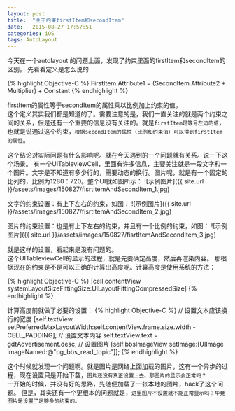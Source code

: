 ```yaml
---
layout: post
title: 	"关于约束firstItem和secondItem"
date: 	2015-08-27 17:57:51
categories: iOS
tags: AutoLayout
---
```


今天在一个autolayout 的问题上面，发现了约束里面的firstItem和secondItem的区别。
先看看定义是怎么说的

<!-- more -->

{% highlight Objective-C %}
FirstItem.Attribute1 = (SecondItem.Attribute2 * Multiplier) + Constant
{% endhighlight %}

firstItem的属性等于secondItem的属性乘以比例加上约束的值。  
这个定义其实我们都是知道的了。需要注意的是，我们一直关注的就是两个约束之间的关系，但是还有一个重要的信息没有关注的。就是`firstItem是等号左边的值`，也就是说通过这个约束，`根据secondItem的属性（比例和约束值）可以得到firstItem的属性`。

这个结论对实际问题有什么影响呢。就在今天遇到的一个问题就有关系。说一下这个场景。
有一个UITableviewCell，里面有许多信息，主要关注就是一段文字和一个图片。文字是不知道有多少行的，需要动态的换行。图片呢，就是有一个固定的比列的，比例为1280：720。整个UI就如图所示：
![示例图片]({{ site.url }}/assets/images/150827/fisrtItemAndSecondItem_1.jpg)

文字的约束设置：有上下左右的约束，如图：
![示例图片]({{ site.url }}/assets/images/150827/fisrtItemAndSecondItem_2.jpg)

图片的约束设置：也是有上下左右的约束，并且有一个比例的约束，如图：
![示例图片]({{ site.url }}/assets/images/150827/fisrtItemAndSecondItem_3.jpg)

就是这样的设置，看起来是没有问题的。  
这个UITableviewCell的显示的过程，就是先要确定高度，然后再渲染内容。
那根据现在的约束是不是可以正确的计算出高度呢。计算高度是使用系统的方法：

{% highlight Objective-C %}
[cell.contentView systemLayoutSizeFittingSize:UILayoutFittingCompressedSize]
{% endhighlight %}

计算高度前就做了必要的设置：
{% highlight Objective-C %}
// 设置文本应该换行的宽度
[self.textView setPreferredMaxLayoutWidth:self.contentView.frame.size.width - CELL_PADDING];
// 设置文本内容
self.textView.text = gdtAdvertisement.desc;
// 设置图片
[self.bbsImageView setImage:[UIImage imageNamed:@"bg_bbs_read_topic"]];
{% endhighlight %}

这个时候就发现一个问题啊。就是图片是网络上面加载的图片，这有一个异步的过程，现在设置只是开始下载，`图片还没有真正设置上去。那图片的显示会正常吗？`  
一开始的时候，并没有好的思路，先随便加载了一张本地的图片，hack了这个问题。
但是，其实还有一个更根本的问题就是，`这里图片不设置就不能正常显示吗？毕竟图片是设置了足够多的约束的。`

